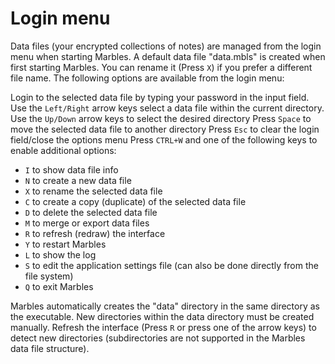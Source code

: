 # Login menu
Data files (your encrypted collections of notes) are managed from the login menu when starting Marbles.
A default data file "data.mbls" is created when first starting Marbles. You can rename it (Press ```X```) if you prefer a different file name. The following options are available from the login menu:

Login to the selected data file by typing your password in the input field.
Use the ```Left/Right``` arrow keys select a data file within the current directory.
Use the ```Up/Down``` arrow keys to select the desired directory
Press ```Space``` to move the selected data file to another directory
Press ```Esc``` to clear the login field/close the options menu
Press ```CTRL+W``` and one of the following keys to enable additional options:

- ```I``` to show data file info
- ```N``` to create a new data file
- ```X``` to rename the selected data file
- ```C``` to create a copy (duplicate) of the selected data file
- ```D``` to delete the selected data file
- ```M``` to merge or export data files
- ```R``` to refresh (redraw) the interface
- ```Y``` to restart Marbles
- ```L``` to show the log
- ```S``` to edit the application settings file (can also be done directly from the file system)
- ```Q``` to exit Marbles

Marbles automatically creates the "data" directory in the same directory as the executable.
New directories within the data directory must be created manually. Refresh the interface (Press ```R``` or press one of the arrow keys) to detect new directories (subdirectories are not supported in the Marbles data file structure).
